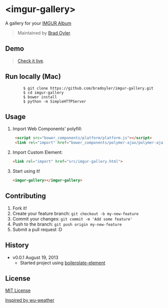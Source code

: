 # &lt;imgur-gallery&gt;

A gallery for your [IMGUR Album](http://api.imgur.com/models/album)
> Maintained by [Brad Oyler](https://github.com/bradoyler).

## Demo

> [Check it live](http://bradoyler.github.io/imgur-gallery).

## Run locally (Mac)

```console
		$ git clone https://github.com/bradoyler/imgur-gallery.git
		$ cd imgur-gallery
		$ bower install
		$ python -m SimpleHTTPServer
```

## Usage

1. Import Web Components' polyfill:

	```html
	 <script src="bower_components/platform/platform.js"></script>
     <link rel="import" href="bower_components/polymer-ajax/polymer-ajax.html"/>
	```

2. Import Custom Element:

	```html
	<link rel="import" href="src/imgur-gallery.html">
	```

3. Start using it!

	```html
	<imgur-gallery></imgur-gallery>
	```

## Contributing

1. Fork it!
2. Create your feature branch: `git checkout -b my-new-feature`
3. Commit your changes: `git commit -m 'Add some feature'`
4. Push to the branch: `git push origin my-new-feature`
5. Submit a pull request :D

## History

* v0.0.1 August 19, 2013
	* Started project using [boilerplate-element](https://github.com/customelements/boilerplate-element)

## License
[MIT License](http://opensource.org/licenses/MIT)

[Inspired by wu-weather](https://github.com/Polymer/wu-weather)
